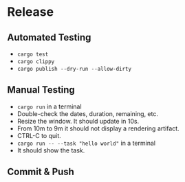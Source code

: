 # Release

## Automated Testing

 * ```cargo test```
 * ```cargo clippy```
 * ```cargo publish --dry-run --allow-dirty```

## Manual Testing

 * ```cargo run``` in a terminal
  * Double-check the dates, duration, remaining, etc.
  * Resize the window.  It should update in 10s.
  * From 10m to 9m it should not display a rendering artifact.
  * CTRL-C to quit.
 * ```cargo run -- --task "hello world"``` in a terminal  
  * It should show the task.

## Commit & Push